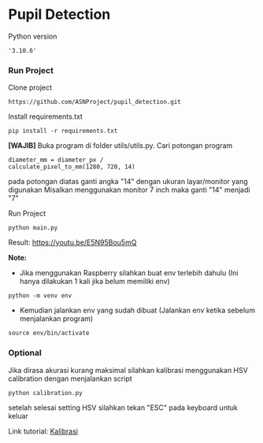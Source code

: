 # Pupil Detection

Python version
```
'3.10.6'
```

### Run Project
Clone project
```
https://github.com/ASNProject/pupil_detection.git
```

Install requirements.txt
```
pip install -r requirements.txt
```

**[WAJIB]** Buka program di folder utils/utils.py. Cari potongan program

```
diameter_mm = diameter_px / 
calculate_pixel_to_mm(1280, 720, 14)

```
pada potongan diatas ganti angka "14" dengan ukuran layar/monitor yang digunakan Misalkan menggunakan monitor 7 inch maka ganti "14" menjadi "7"

Run Project 
```
python main.py
```

Result: https://youtu.be/E5N95Bou5mQ

**Note:**
- Jika menggunakan Raspberry silahkan buat env terlebih dahulu (Ini hanya dilakukan 1 kali jika belum memiliki env)
```
python -m venv env
```
- Kemudian jalankan env yang sudah dibuat (Jalankan env ketika sebelum menjalankan program)
```
source env/bin/activate
```


### Optional
Jika dirasa akurasi kurang maksimal silahkan kalibrasi menggunakan HSV calibration dengan  menjalankan script
```
python calibration.py
```

setelah selesai setting HSV silahkan tekan "ESC" pada keyboard untuk keluar

Link tutorial: [Kalibrasi](https://youtu.be/I8AkaV3S8_k)